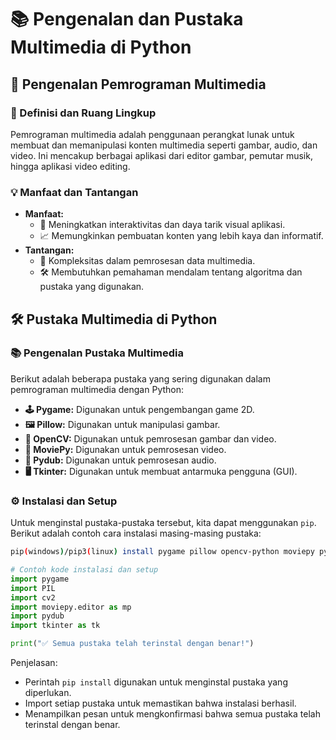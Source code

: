 # 📚 Pengenalan dan Pustaka Multimedia di Python

## 🎨 Pengenalan Pemrograman Multimedia

### 🌟 Definisi dan Ruang Lingkup

Pemrograman multimedia adalah penggunaan perangkat lunak untuk membuat dan memanipulasi konten multimedia seperti gambar, audio, dan video. Ini mencakup berbagai aplikasi dari editor gambar, pemutar musik, hingga aplikasi video editing.

### 💡 Manfaat dan Tantangan

- **Manfaat:**
  - 🎨 Meningkatkan interaktivitas dan daya tarik visual aplikasi.
  - 📈 Memungkinkan pembuatan konten yang lebih kaya dan informatif.
- **Tantangan:**
  - 🧩 Kompleksitas dalam pemrosesan data multimedia.
  - 🛠 Membutuhkan pemahaman mendalam tentang algoritma dan pustaka yang digunakan.

## 🛠 Pustaka Multimedia di Python

### 📚 Pengenalan Pustaka Multimedia

Berikut adalah beberapa pustaka yang sering digunakan dalam pemrograman multimedia dengan Python:

- **🕹 Pygame:** Digunakan untuk pengembangan game 2D.
- **🖼 Pillow:** Digunakan untuk manipulasi gambar.
- **📸 OpenCV:** Digunakan untuk pemrosesan gambar dan video.
- **🎥 MoviePy:** Digunakan untuk pemrosesan video.
- **🎵 Pydub:** Digunakan untuk pemrosesan audio.
- **🖥 Tkinter:** Digunakan untuk membuat antarmuka pengguna (GUI).


### ⚙️ Instalasi dan Setup

Untuk menginstal pustaka-pustaka tersebut, kita dapat menggunakan `pip`. Berikut adalah contoh cara instalasi masing-masing pustaka:

```bash
pip(windows)/pip3(linux) install pygame pillow opencv-python moviepy pydub
```

```python
# Contoh kode instalasi dan setup
import pygame
import PIL
import cv2
import moviepy.editor as mp
import pydub
import tkinter as tk

print("✅ Semua pustaka telah terinstal dengan benar!")
```

Penjelasan:

- Perintah `pip install` digunakan untuk menginstal pustaka yang diperlukan.
- Import setiap pustaka untuk memastikan bahwa instalasi berhasil.
- Menampilkan pesan untuk mengkonfirmasi bahwa semua pustaka telah terinstal dengan benar.
